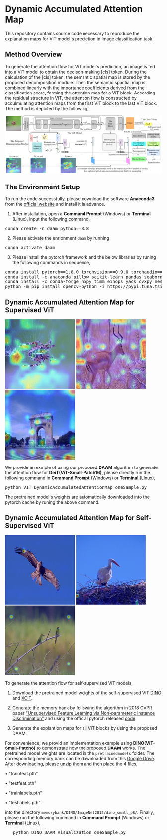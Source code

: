 # Dynamic Accumulated Attention Map
This repository contains source code necessary to reproduce the explanation maps for ViT model's prediction in image classification task.
## Method Overview
To generate the attention flow for ViT model's prediction, an image is fed into a ViT model to obtain the decison-making [cls] token. During the calculation of the [cls] token, the semantic spatial map is stored by the proposed decomposition module. Then the semantic spactial map is combined linearly with the importance coefficients derived from the classification score, forming the attention map for a ViT block. According the residual structure in ViT, the attention flow is constructed by acculmulating attention maps from the first ViT block to the last ViT block. The method is depicted by the following, 

![Framwork](./.img/FrameworkDAAM.jpg)

## The Environment Setup
To run the code successfully, please download the software **Anaconda3** from the [official website](https://www.anaconda.com/download/success) and install it in advance. 

1. After installation, open a **Command Prompt** (Windows) or **Terminal** (Linux), input the following command,
<pre>
conda create -n daam python==3.8
</pre>

2. Please activate the enrionment `daam` by running
<pre>
conda activate daam
</pre>

3. Please install the pytorch framework and the below libraries by runing the following commands in sequence,
<pre>
conda install pytorch==1.8.0 torchvision==0.9.0 torchaudio==0.8.0 cudatoolkit=11.1 -c pytorch -c conda-forge
conda install -c anaconda pillow scikit-learn pandas seaborn cython dbf
conda install -c conda-forge h5py timm einops yacs cvxpy nested_dict
python -m pip install opencv-python -i https://pypi.tuna.tsinghua.edu.cn/simple
</pre>

## Dynamic Accumulated Attention Map for Supervised ViT
![spider](./.img/DeiT(S_P16)_spider.gif)         ![impala](./.img/DeiT(S_P16)_impala.gif)         ![triumphal_arch](./.img/DeiT(S_P16)_triumphal_arch.gif)

We provide an exmple of using our proposed **DAAM** algorithm to generate the attention flow for **DeiT(ViT-Small-Patch16)**, please directly run the following  command in **Command Prompt** (Windows) or **Terminal** (Linux), 

<pre>
python VIT_DynamicAccumulatedAttentionMap_oneSample.py
</pre>

The pretrained model's weights are automatically downloaded into the pytorch cache by runing the above command. 

## Dynamic Accumulated Attention Map for Self-Supervised ViT
![hawk](./.img/DINO(ViT-s-p8)_hawk.gif)         ![crane](./.img/DINO(vit_s_p8)_crane.gif)         ![bee_eater](./.img/DINO(vit_s_p8)bee_eater.gif)   

To generate the attention flow for self-supervised ViT models,

1. Download the pretrained model weights of the self-supervised ViT [DINO](https://github.com/facebookresearch/dino) and [XCiT](https://github.com/facebookresearch/xcit).
   
2. Generate the memory bank by following the algorithm in 2018 CVPR paper ["Unsupervised Feature Learning via Non-parameteric Instance Discrimination"](http://arxiv.org/pdf/1805.01978) and using the official pytorch released [code](https://github.com/zhirongw/lemniscate.pytorch).
 
3. Generate the explantion maps for all ViT blocks by using the proposed DAAM.
   
For convenience, we provid an implementation example using **DINO(ViT-Small-Patch8)** to demonstrate how the proposed **DAAM** works. 
The pretrained model weights are located in the `pretrainedmodels` folder. The corresponding memory bank can be downloaded from this [Google Drive](https://drive.google.com/drive/folders/1PRvqtsTxCojx6iqXIqTxM8kA_GGDyFKb?usp=sharing). After downloading, please unzip them and then place the 4 files,

• "trainfeat.pth" 

• "testfeat.pth"

• "trainlabels.pth" 

• "testlabels.pth"

into the directory `memorybank/DINO/ImageNet2012/dino_small_p8/`. Finally, please run the following command in **Command Prompt** (Windows) or **Terminal** (Linux),

<pre>
   python DINO_DAAM_Visualization_oneSample.py
</pre>    
